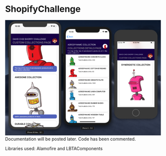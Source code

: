 # ShopifyChallenge
![alt text](https://github.com/choidog/ShopifyChallenge/blob/master/Demo%20Images.png)
Documentation will be posted later. Code has been commented.

Libraries used: Alamofire and LBTAComponents
